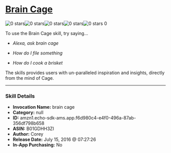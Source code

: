 # [Brain Cage](http://alexa.amazon.com/#skills/amzn1.echo-sdk-ams.app.f6d980c4-e4f0-496a-87ab-356df798b658)
![0 stars](../../images/ic_star_border_black_18dp_1x.png)![0 stars](../../images/ic_star_border_black_18dp_1x.png)![0 stars](../../images/ic_star_border_black_18dp_1x.png)![0 stars](../../images/ic_star_border_black_18dp_1x.png)![0 stars](../../images/ic_star_border_black_18dp_1x.png) 0

To use the Brain Cage skill, try saying...

* *Alexa, ask brain cage*

* *How do I file something*

* *How do I cook a brisket*

The skills provides users with un-paralleled inspiration and insights, directly from the mind of Cage.

***

### Skill Details

* **Invocation Name:** brain cage
* **Category:** null
* **ID:** amzn1.echo-sdk-ams.app.f6d980c4-e4f0-496a-87ab-356df798b658
* **ASIN:** B01GDHH3ZI
* **Author:** Corey
* **Release Date:** July 15, 2016 @ 07:27:26
* **In-App Purchasing:** No
